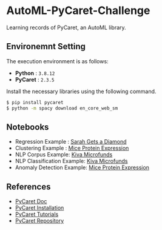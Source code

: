 # AutoML-PyCaret-Challenge

Learning records of PyCaret, an AutoML library.

## Environemnt Setting

The execution environment is as follows:

- **Python** :  `3.8.12`
- **PyCaret** : `2.3.5`

Install the necessary libraries using the following command.

```bash
$ pip install pycaret
$ python -m spacy download en_core_web_sm 
```

## Notebooks

- Regression Example : [Sarah Gets a Diamond](https://github.com/codemajin/AutoML-PyCaret-Challenge/blob/master/notebooks/01-Regression_SarahGetsDiamond.ipynb)
- Clustering Example : [Mice Protein Expression](https://github.com/codemajin/AutoML-PyCaret-Challenge/blob/master/notebooks/02-Clustering_MiceProteinExpression.ipynb)
- NLP Corpus Example: [Kiva Microfunds](https://github.com/codemajin/AutoML-PyCaret-Challenge/blob/master/notebooks/03-NLP_Corpus_KivaMicrofunds.ipynb)
- NLP Classification Example: [Kiva Microfunds](https://github.com/codemajin/AutoML-PyCaret-Challenge/blob/master/notebooks/04-NLP_Classification_KivaMicrofunds.ipynb)
- Anomaly Detection Example: [Mice Protein Expression](https://github.com/codemajin/AutoML-PyCaret-Challenge/blob/master/notebooks/05-AnomalyDetection_MiceProteinExpression.ipynb)

## References

- [PyCaret Doc](https://pycaret.readthedocs.io/en/latest/)
- [PyCaret Installation](https://pycaret.readthedocs.io/en/latest/installation.html)
- [PyCaret Tutorials](https://pycaret.readthedocs.io/en/latest/tutorials.html)
- [PyCaret Repository](https://github.com/pycaret/pycaret)